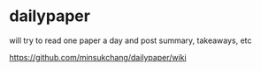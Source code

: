 # dailypaper
will try to read one paper a day and post summary, takeaways, etc

https://github.com/minsukchang/dailypaper/wiki
